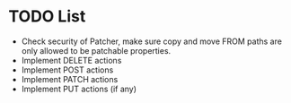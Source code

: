 
# TODO List

* Check security of Patcher, make sure copy and move FROM paths are only allowed to be patchable properties.
* Implement DELETE actions
* Implement POST actions
* Implement PATCH actions
* Implement PUT actions (if any)

